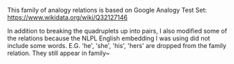 This family of analogy relations is based on Google Analogy Test Set:
    https://www.wikidata.org/wiki/Q32127146

In addition to breaking the quadruplets up into pairs,  I also modified
some of the relations because the NLPL English embedding I was using did not
include some words.  E.G. 'he', 'she', 'his', 'hers' are dropped from the
family relation.  They still appear in family~
